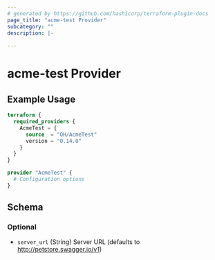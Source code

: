 ```yaml
---
# generated by https://github.com/hashicorp/terraform-plugin-docs
page_title: "acme-test Provider"
subcategory: ""
description: |-
  
---
```


# acme-test Provider



## Example Usage

```terraform
terraform {
  required_providers {
    AcmeTest = {
      source  = "OH/AcmeTest"
      version = "0.14.0"
    }
  }
}

provider "AcmeTest" {
  # Configuration options
}
```

<!-- schema generated by tfplugindocs -->
## Schema

### Optional

- `server_url` (String) Server URL (defaults to http://petstore.swagger.io/v1)
